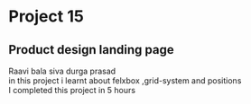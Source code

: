 # Project 15
## Product design landing page

Raavi bala siva durga prasad <br>
in this project i learnt about felxbox ,grid-system and positions <br>
I completed this project in 5 hours
